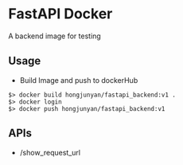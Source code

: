 # FastAPI Docker

A backend image for testing

## Usage
- Build Image and push to dockerHub
```commandline
$> docker build hongjunyan/fastapi_backend:v1 .
$> docker login
$> docker push hongjunyan/fastapi_backend:v1
```

## APIs

- /show_request_url

